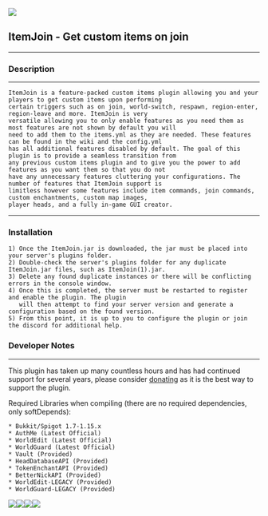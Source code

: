 ![](https://i.imgur.com/zXs2ka8.png)

## ItemJoin - Get custom items on join
-----

### Description
-----
```
ItemJoin is a feature-packed custom items plugin allowing you and your players to get custom items upon performing 
certain triggers such as on join, world-switch, respawn, region-enter, region-leave and more. ItemJoin is very 
versatile allowing you to only enable features as you need them as most features are not shown by default you will 
need to add them to the items.yml as they are needed. These features can be found in the wiki and the config.yml 
has all additional features disabled by default. The goal of this plugin is to provide a seamless transition from 
any previous custom items plugin and to give you the power to add features as you want them so that you do not 
have any unnecessary features cluttering your configurations. The number of features that ItemJoin support is 
limitless however some features include item commands, join commands, custom enchantments, custom map images, 
player heads, and a fully in-game GUI creator.
```
-----
### Installation
```
1) Once the ItemJoin.jar is downloaded, the jar must be placed into your server's plugins folder.
2) Double-check the server's plugins folder for any duplicate ItemJoin.jar files, such as ItemJoin(1).jar.
3) Delete any found duplicate instances or there will be conflicting errors in the console window.
4) Once this is completed, the server must be restarted to register and enable the plugin. The plugin
   will then attempt to find your server version and generate a configuration based on the found version.
5) From this point, it is up to you to configure the plugin or join the discord for additional help.
```

### Developer Notes
-----
This plugin has taken up many countless hours and has had continued support for several years, please consider [donating](https://www.paypal.me/RockinChaos) as it is the best way to support the plugin.

Required Libraries when compiling (there are no required dependencies, only softDepends):
```
* Bukkit/Spigot 1.7-1.15.x
* AuthMe (Latest Official)
* WorldEdit (Latest Official)
* WorldGuard (Latest Official)
* Vault (Provided)
* HeadDatabaseAPI (Provided)
* TokenEnchantAPI (Provided)
* BetterNickAPI (Provided)
* WorldEdit-LEGACY (Provided)
* WorldGuard-LEGACY (Provided)
```

![](https://i.imgur.com/vFllc29.png)![](https://i.imgur.com/vFllc29.png)[<img src="https://i.imgur.com/WR5dVKN.png">](https://discord.gg/D5FnJ7C)[<img src="https://i.imgur.com/CYWBKxL.png">](http://ci.craftationgaming.com/)
